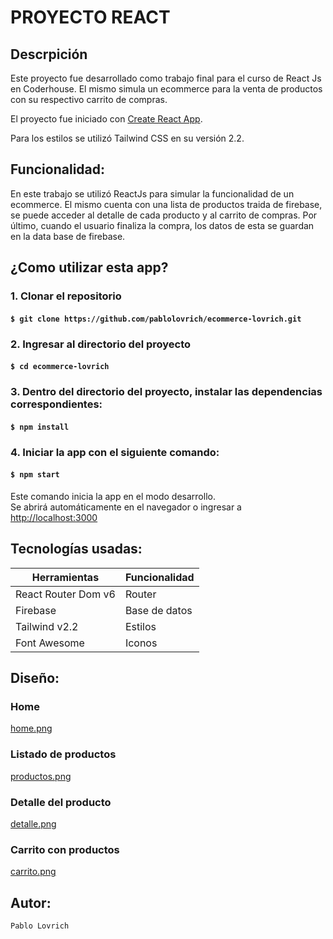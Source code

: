# PROYECTO REACT

## Descrpición

Este proyecto fue desarrollado como trabajo final para el curso de React Js en Coderhouse. El mismo simula un ecommerce para la venta de productos con su respectivo carrito de compras.

El proyecto fue iniciado con [Create React App](https://github.com/facebook/create-react-app).

Para los estilos se utilizó Tailwind CSS en su versión 2.2.

## Funcionalidad:

En este trabajo se utilizó ReactJs para simular la funcionalidad de un ecommerce.
El mismo cuenta con una lista de productos traida de firebase, se puede acceder al detalle de cada producto y al carrito de compras.
Por último, cuando el usuario finaliza la compra, los datos de esta se guardan en la data base de firebase.

## ¿Como utilizar esta app?

### 1. Clonar el repositorio

#### `$ git clone https://github.com/pablolovrich/ecommerce-lovrich.git`

### 2. Ingresar al directorio del proyecto

#### `$ cd ecommerce-lovrich`

### 3. Dentro del directorio del proyecto, instalar las dependencias correspondientes:

#### `$ npm install`

### 4. Iniciar la app con el siguiente comando:

#### `$ npm start`

Este comando inicia la app en el modo desarrollo.  
Se abrirá automáticamente en el navegador o ingresar a [http://localhost:3000](http://localhost:3000)

## Tecnologías usadas:

| Herramientas        | Funcionalidad |
| ------------------- | ------------- |
| React Router Dom v6 | Router        |
| Firebase            | Base de datos |
| Tailwind v2.2       | Estilos       |
| Font Awesome        | Iconos        |

## Diseño:

### Home

[home.png](https://postimg.cc/QF7dvJb4)

### Listado de productos

[productos.png](https://postimg.cc/vckmPNWx)

### Detalle del producto

[detalle.png](https://postimg.cc/LnnX3pZM)

### Carrito con productos

[carrito.png](https://postimg.cc/F1PzSRzZ)

## Autor:

```
Pablo Lovrich
```
